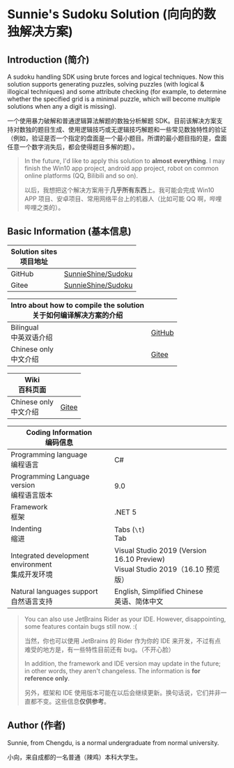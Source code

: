 # Sunnie's Sudoku Solution (向向的数独解决方案)

## Introduction (简介)

A sudoku handling SDK using brute forces and logical techniques. Now this solution supports generating puzzles, solving puzzles (with logical & illogical techniques) and some attribute checking (for example, to determine whether the specified grid is a minimal puzzle, which will become multiple solutions when any a digit is missing).

一个使用暴力破解和普通逻辑算法解题的数独分析解题 SDK。目前该解决方案支持对数独的题目生成、使用逻辑技巧或无逻辑技巧解题和一些常见数独特性的验证（例如，验证是否一个指定的盘面是一个最小题目。所谓的最小题目指的是，盘面任意一个数字消失后，都会使得题目多解的题）。

> In the future, I'd like to apply this solution to **almost everything**. I may finish the Win10 app project, android app project, robot on common online platforms (QQ, Bilibili and so on).
>
> 以后，我想把这个解决方案用于**几乎所有东西**上。我可能会完成 Win10 APP 项目、安卓项目、常用网络平台上的机器人（比如可能 QQ 啊，哔哩哔哩之类的）。



## Basic Information (基本信息)

| Solution sites<br />项目地址 |                                                             |
| ---------------------------- | ----------------------------------------------------------- |
| GitHub                       | [SunnieShine/Sudoku](https://github.com/SunnieShine/Sudoku) |
| Gitee                        | [SunnieShine/Sudoku](https://gitee.com/SunnieShine/Sudoku)  |

| Intro about how to compile the solution<br />关于如何编译解决方案的介绍 |                                                              |
| ------------------------------------------------------------ | ------------------------------------------------------------ |
| Bilingual<br />中英双语介绍                                  | [GitHub](https://github.com/SunnieShine/Sudoku/issues/83)    |
| Chinese only<br />中文介绍                                   | [Gitee](https://gitee.com/SunnieShine/Sudoku/wikis/%E5%A6%82%E4%BD%95%E5%90%AF%E5%8A%A8%E5%92%8C%E8%B0%83%E8%AF%95%E9%A1%B9%E7%9B%AE?sort_id=3330593) |

| Wiki<br />百科页面         |                                                           |
| -------------------------- | --------------------------------------------------------- |
| Chinese only<br />中文介绍 | [Gitee](https://gitee.com/SunnieShine/Sudoku/wikis/pages) |

| Coding Information<br />编码信息                     |                                                              |
| ---------------------------------------------------- | ------------------------------------------------------------ |
| Programming language<br />编程语言                   | C#                                                           |
| Programming Language version<br />编程语言版本       | 9.0                                                          |
| Framework<br />框架                                  | .NET 5                                                       |
| Indenting<br />缩进                                  | Tabs (`\t`)<br />Tab                                         |
| Integrated development environment<br />集成开发环境 | Visual Studio 2019 (Version 16.10 Preview)<br />Visual Studio 2019（16.10 预览版） |
| Natural languages support<br />自然语言支持          | English, Simplified Chinese<br />英语、简体中文              |

> You can also use JetBrains Rider as your IDE. However, disappointing, some features contain bugs still now. :(
>
> 当然，你也可以使用 JetBrains 的 Rider 作为你的 IDE 来开发，不过有点难受的地方是，有一些特性目前还有 bug。（不开心脸）
>
> In addition, the framework and IDE version may update in the future; in other words, they aren't changeless. The information is **for reference only**.
>
> 另外，框架和 IDE 使用版本可能在以后会继续更新。换句话说，它们并非一直都不变。这些信息**仅供参考**。



## Author (作者)

Sunnie, from Chengdu, is a normal undergraduate from normal university.

小向，来自成都的一名普通（辣鸡）本科大学生。

